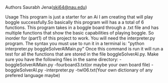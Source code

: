 Authors
Saurabh Jena(skj64@nau.edu)

Usage
This program is just a starter for an Ai I am creating that will play boggle
successfully.So basically this program will has a a total of 6 functions. This
program takes in a boggle board through a .txt file and has multiple functions
that show the basic capabilities of playing boggle. So inorder for (part1) of
this project to work. You will need the interpreter.py program. The syntax you
must use to run it in a terminal is:
"python interpreter.py boggleSolverAIMain.py"
Once this command is run it will run a test for all the functions that are
stored in the file boggleSolverAI.py. 
Make sure you have the following files in the same directory:
-boggleSolverAIMain.py
-fourboard3.txt(or maybe your own board file)
-boggleSolverAI.py
-interpreter.py
-twl06.txt(Your own dictionary of any prefered language maybe) 